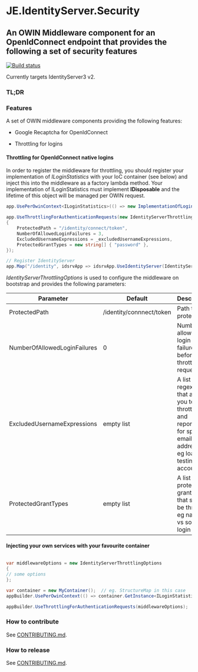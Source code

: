 # JE.IdentityServer.Security

## An OWIN Middleware component for an OpenIdConnect endpoint that provides the following a set of security features

[![Build status](https://ci.appveyor.com/api/projects/status/356v801xb1hcdrvq?svg=true)](https://ci.appveyor.com/project/justeattech/je-identityserver-security)

Currently targets IdentityServer3 v2.

### TL;DR

### Features

A set of OWIN middleware components providing the following features:

* Google Recaptcha for OpenIdConnect

* Throttling for logins

#### Throttling for OpenIdConnect native logins

In order to register the middleware for throttling, you should register your implementation of *ILoginStatistics* with your IoC container (see below) and inject this into the middleware as a factory lambda method.
Your implementation of ILoginStatistics must implement **IDisposable** and the lifetime of this object will be managed per OWIN request.

```cs
app.UsePerOwinContext<ILoginStatistics>(() => new ImplementationOfLoginStatistics());

app.UseThrottlingForAuthenticationRequests(new IdentityServerThrottlingOptions
{
    ProtectedPath = "/identity/connect/token",
    NumberOfAllowedLoginFailures = 3,
    ExcludedUsernameExpressions = _excludedUsernameExpressions,
    ProtectedGrantTypes = new string[] { "password" },
});

// Register IdentityServer
app.Map("/identity", idsrvApp => idsrvApp.UseIdentityServer(IdentityServerBootstrap.CreateStartupOptions()));
```

*IdentityServerThrottlingOptions* is used to configure the middleware on bootstrap and provides the following parameters:

| Parameter                      | Default         | Description  |
| ------------------------------ |-----------------|--------------|
| ProtectedPath                  | /identity/connnect/token | Path to protect |
| NumberOfAllowedLoginFailures   | 0               | Number of allowed login failures before throttling requests |
| ExcludedUsernameExpressions    | empty list      | A list of regexes that allows you to skip throttling and reporting for specific email addresses eg load testing accounts | 
| ProtectedGrantTypes            | empty list      | A list of protected grant types that should be throttled eg native vs social login |

#### Injecting your own services with your favourite container

```cs

var middlewareOptions = new IdentityServerThrottlingOptions
{
// some options
};

var container = new MyContainer();  // eg. StructureMap in this case
appBuilder.UsePerOwinContext(() => container.GetInstance<ILoginStatistics>());

appBuilder.UseThrottlingForAuthenticationRequests(middlewareOptions);

```


### How to contribute

See [CONTRIBUTING.md](CONTRIBUTING.md).

### How to release
See [CONTRIBUTING.md](CONTRIBUTING.md).

